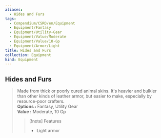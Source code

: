 ```yaml
---
aliases:
  - Hides and Furs
tags:
  - Compendium/CSRD/en/Equipment
  - Equipment/Fantasy
  - Equipment/Utility-Gear
  - Equipment/Value/Moderate
  - Equipment/Value/10-Gp
  - Equipment/Armor/Light
title: Hides and Furs
collection: Equipment
kind: Equipment
---
```

## Hides and Furs  
  
>Made from thick or poorly cured animal skins. It's heavier and bulkier than other kinds of leather armor, but easier to make, especially by resource-poor crafters.  
> **Options :** Fantasy, Utility Gear  
> **Value :** Moderate, 10 Gp  
>>[!note] Features  
>> - Light armor